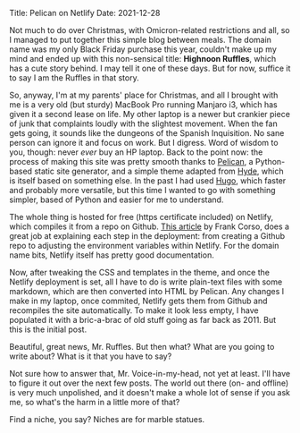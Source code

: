 Title: Pelican on Netlify
Date: 2021-12-28

Not much to do over Christmas, with Omicron-related restrictions and all, so I managed to put together this simple blog between meals. The domain name was my only Black Friday purchase this year, couldn't make up my mind and ended up with this non-sensical title: **Highnoon Ruffles**, which has a cute story behind. I may tell it one of these days. But for now, suffice it to say I am the Ruffles in that story.

So, anyway, I'm at my parents' place for Christmas, and all I brought with me is a very old (but sturdy) MacBook Pro running Manjaro i3, which has given it a second lease on life. My other laptop is a newer but crankier piece of junk that complaints loudly with the slightest movement. When the fan gets going, it sounds like the dungeons of the Spanish Inquisition. No sane person can ignore it and focus on work. But I digress. Word of wisdom to you, though: never *ever* buy an HP laptop. Back to the point now: the process of making this site was pretty smooth thanks to [Pelican](https://docs.getpelican.com/en/latest/), a Python-based static site generator, and a simple theme adapted from [Hyde](https://github.com/jvanz/pelican-hyde), which is itself based on something else. In the past I had used [Hugo](https://gohugo.io/), which faster and probably more versatile, but this time I wanted to go with something simpler, based of Python and easier for me to understand. 

The whole thing is hosted for free (https certificate included) on Netlify, which compiles it from a repo on Github. [This article](https://frankcorso.dev/deploying-your-pelican-static-site-to-netlify.html) by Frank Corso, does a great job at explaining each step in the deployment: from creating a Github repo to adjusting the environment variables within Netlify. For the domain name bits, Netlify itself has pretty good documentation.

Now, after tweaking the CSS and templates in the theme, and once the Netlify deployment is set, all I have to do is write plain-text files with some markdown, which are then converted into HTML by Pelican. Any changes I make in my laptop, once commited, Netlify gets them from Github and recompiles the site automatically. To make it look less empty, I have populated it with a bric-a-brac of old stuff going as far back as 2011. But this is the initial post.

Beautiful, great news, Mr. Ruffles. But then what? What are you going to write about? What is it that you have to say?

Not sure how to answer that, Mr. Voice-in-my-head, not yet at least. I'll have to figure it out over the next few posts. The world out there (on- and offline) is very much unpolished, and it doesn't make a whole lot of sense if you ask me, so what's the harm in a little more of that?

Find a niche, you say? Niches are for marble statues.
